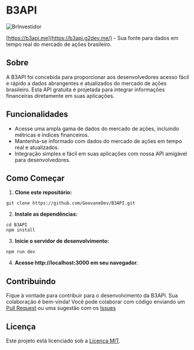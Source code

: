 # B3API

![BrInvestidor](https://github.com/GeovaneDev/B3API/assets/87013843/dbcde03e-298f-4e78-831f-2b9fa3e8c6c3)

[https://b3api.me](https://b3api.g2dev.me/) - Sua fonte para dados em tempo real do mercado de ações brasileiro.

## Sobre

A B3API foi concebida para proporcionar aos desenvolvedores acesso fácil e rápido a dados abrangentes e atualizados do mercado de ações brasileiro. Esta API gratuita é projetada para integrar informações financeiras diretamente em suas aplicações.

## Funcionalidades

- Acesse uma ampla gama de dados do mercado de ações, incluindo métricas e índices financeiros.
- Mantenha-se informado com dados do mercado de ações em tempo real e atualizados.
- Integração simples e fácil em suas aplicações com nossa API amigável para desenvolvedores.

## Como Começar

1. **Clone este repositório:**
```
git clone https://github.com/GeovaneDev/B3API.git
```
2. **Instale as dependências:**
```
cd B3API
npm install
```
3. **Inicie o servidor de desenvolvimento:**
```
npm run dev
```
4. **Acesse http://localhost:3000 em seu navegador.**

## Contribuindo

Fique à vontade para contribuir para o desenvolvimento da B3API. Sua colaboração é bem-vinda! Você pode colaborar com código enviando um [Pull Request](https://github.com/GeovaneDev/B3API/pulls) ou uma sugestão com os [Issues](https://github.com/GeovaneDev/B3API/issues)

## Licença

Este projeto está licenciado sob a [Licença MIT](https://github.com/GeovaneDev/B3API/blob/main/LICENSE).
